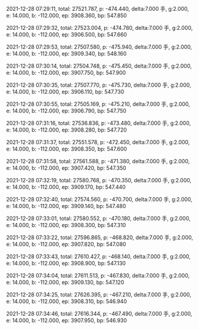 2021-12-28 07:29:11, total: 27521.787, p: -474.440, delta:7.000 手, g:2.000, e: 14.000, b: -112.000, ep: 3908.360, bp: 547.850

2021-12-28 07:29:32, total: 27523.004, p: -474.780, delta:7.000 手, g:2.000, e: 14.000, b: -112.000, ep: 3906.500, bp: 547.660

2021-12-28 07:29:53, total: 27507.580, p: -475.940, delta:7.000 手, g:2.000, e: 14.000, b: -112.000, ep: 3909.340, bp: 548.160

2021-12-28 07:30:14, total: 27504.748, p: -475.450, delta:7.000 手, g:2.000, e: 14.000, b: -112.000, ep: 3907.750, bp: 547.900

2021-12-28 07:30:35, total: 27507.770, p: -475.730, delta:7.000 手, g:2.000, e: 14.000, b: -112.000, ep: 3906.110, bp: 547.730

2021-12-28 07:30:55, total: 27505.169, p: -475.210, delta:7.000 手, g:2.000, e: 14.000, b: -112.000, ep: 3906.790, bp: 547.750

2021-12-28 07:31:16, total: 27536.836, p: -473.480, delta:7.000 手, g:2.000, e: 14.000, b: -112.000, ep: 3908.280, bp: 547.720

2021-12-28 07:31:37, total: 27551.578, p: -472.450, delta:7.000 手, g:2.000, e: 14.000, b: -112.000, ep: 3908.350, bp: 547.600

2021-12-28 07:31:58, total: 27561.588, p: -471.380, delta:7.000 手, g:2.000, e: 14.000, b: -112.000, ep: 3907.420, bp: 547.350

2021-12-28 07:32:19, total: 27580.768, p: -470.350, delta:7.000 手, g:2.000, e: 14.000, b: -112.000, ep: 3909.170, bp: 547.440

2021-12-28 07:32:40, total: 27574.560, p: -470.700, delta:7.000 手, g:2.000, e: 14.000, b: -112.000, ep: 3909.140, bp: 547.480

2021-12-28 07:33:01, total: 27580.552, p: -470.180, delta:7.000 手, g:2.000, e: 14.000, b: -112.000, ep: 3908.300, bp: 547.310

2021-12-28 07:33:22, total: 27596.865, p: -468.820, delta:7.000 手, g:2.000, e: 14.000, b: -112.000, ep: 3907.820, bp: 547.080

2021-12-28 07:33:43, total: 27610.427, p: -468.140, delta:7.000 手, g:2.000, e: 14.000, b: -112.000, ep: 3908.900, bp: 547.130

2021-12-28 07:34:04, total: 27611.513, p: -467.830, delta:7.000 手, g:2.000, e: 14.000, b: -112.000, ep: 3909.130, bp: 547.120

2021-12-28 07:34:25, total: 27626.395, p: -467.210, delta:7.000 手, g:2.000, e: 14.000, b: -112.000, ep: 3908.310, bp: 546.940

2021-12-28 07:34:46, total: 27616.344, p: -467.490, delta:7.000 手, g:2.000, e: 14.000, b: -112.000, ep: 3907.950, bp: 546.930